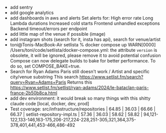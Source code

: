 - add sentry
- add google analytics
- add dashboards in aws and alerts 
    Set alerts for:
    High error rate
    Long Lambda durations
    Increased cold starts
    Frontend unhandled exceptions
    Backend timeout/errors per endpoint
- add little map of the venue if possible (image)
- add instagram shots (search for it, insta has api), search for venue/artist
- toni@Tonis-MacBook-Air setlista % docker compose up
    WARN[0000] /Users/toni/code/setlista/docker-compose.yml: the attribute `version` is obsolete, it will be ignored, please remove it to avoid potential confusion
    Compose can now delegate builds to bake for better performance.
     To do so, set COMPOSE_BAKE=true.
- Search for Ryan Adams Paris still doesn't work / Artist and specific city/venue substring
This search https://www.setlist.fm/search?query=Ryan+Adams+Paris
Returns this https://www.setlist.fm/setlist/ryan-adams/2024/le-bataclan-paris-france-2b50b8ca.html
- add dev environment: it would break so many things with this shitty claude code
    [local, docker, dev, prod]
- Test coverage:
  src/infrastructure/repositories |   64.85 |    36.03 |   66.66 |   66.37 |
  setlist-repository-impl.ts     |   57.36 |    36.03 |   58.62 |   58.82 | 94,121-122,133-146,163-175,206-217,224-228,251-305,321,364,375-378,401,441,453-466,486-492

